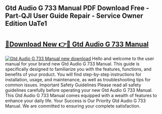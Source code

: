 ## Gtd Audio G 733 Manual PDF Download Free - Part-QJl User Guide Repair - Service Owner Edition UaTe1

# <h2><a href="http://bc21229.oget.top/?id=Gtd+Audio+G+733+Manual">🔗Download New 👉🔴 Gtd Audio G 733 Manual</a></h2>

[![Gtd Audio G 733 Manual new download](https://i.imgur.com/5g1atiW.png)](http://bc21229.oget.top/?id=Gtd+Audio+G+733+Manual)
Hello and welcome to the user manual for your brand new Gtd Audio G 733 Manual. This guide is specifically designed to familiarize you with the features, functions, and benefits of your product. You will find step-by-step instructions for installation, usage, and maintenance, as well as troubleshooting tips for common issues. Important Safety Guidelines Please read all safety guidelines carefully before operating your new Gtd Audio G 733 Manual. This Gtd Audio G 733 Manual comes equipped with a wealth of features to enhance your daily life. Your Success is Our Priority Gtd Audio G 733 Manual. We are committed to ensuring your complete satisfaction.
